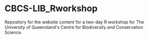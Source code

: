 # CBCS-LIB_Rworkshop

Repository for the website content for a two-day R workshop for The University of 
Queensland's Centre for Biodiversity and Conservation Science.
